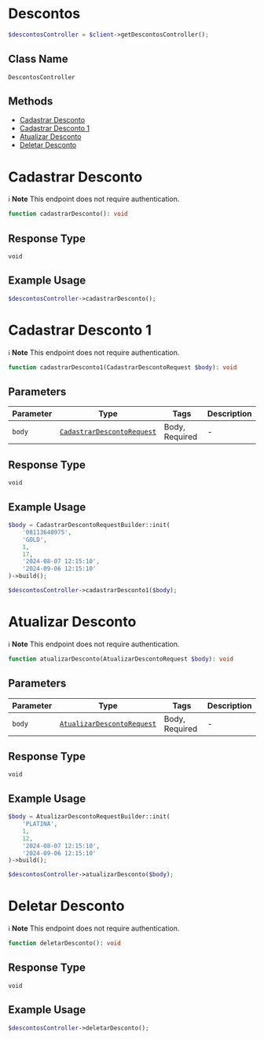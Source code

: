 # Descontos

```php
$descontosController = $client->getDescontosController();
```

## Class Name

`DescontosController`

## Methods

* [Cadastrar Desconto](../../doc/controllers/descontos.md#cadastrar-desconto)
* [Cadastrar Desconto 1](../../doc/controllers/descontos.md#cadastrar-desconto-1)
* [Atualizar Desconto](../../doc/controllers/descontos.md#atualizar-desconto)
* [Deletar Desconto](../../doc/controllers/descontos.md#deletar-desconto)


# Cadastrar Desconto

:information_source: **Note** This endpoint does not require authentication.

```php
function cadastrarDesconto(): void
```

## Response Type

`void`

## Example Usage

```php
$descontosController->cadastrarDesconto();
```


# Cadastrar Desconto 1

:information_source: **Note** This endpoint does not require authentication.

```php
function cadastrarDesconto1(CadastrarDescontoRequest $body): void
```

## Parameters

| Parameter | Type | Tags | Description |
|  --- | --- | --- | --- |
| `body` | [`CadastrarDescontoRequest`](../../doc/models/cadastrar-desconto-request.md) | Body, Required | - |

## Response Type

`void`

## Example Usage

```php
$body = CadastrarDescontoRequestBuilder::init(
    '08113640975',
    'GOLD',
    1,
    17,
    '2024-08-07 12:15:10',
    '2024-09-06 12:15:10'
)->build();

$descontosController->cadastrarDesconto1($body);
```


# Atualizar Desconto

:information_source: **Note** This endpoint does not require authentication.

```php
function atualizarDesconto(AtualizarDescontoRequest $body): void
```

## Parameters

| Parameter | Type | Tags | Description |
|  --- | --- | --- | --- |
| `body` | [`AtualizarDescontoRequest`](../../doc/models/atualizar-desconto-request.md) | Body, Required | - |

## Response Type

`void`

## Example Usage

```php
$body = AtualizarDescontoRequestBuilder::init(
    'PLATINA',
    1,
    12,
    '2024-08-07 12:15:10',
    '2024-09-06 12:15:10'
)->build();

$descontosController->atualizarDesconto($body);
```


# Deletar Desconto

:information_source: **Note** This endpoint does not require authentication.

```php
function deletarDesconto(): void
```

## Response Type

`void`

## Example Usage

```php
$descontosController->deletarDesconto();
```

